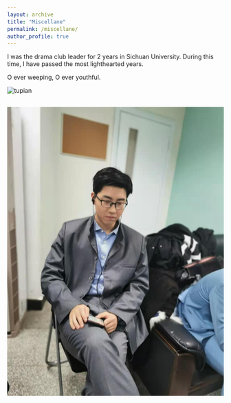 ```yaml
---
layout: archive
title: "Miscellane"
permalink: /miscellane/
author_profile: true
---
```


I was the drama club leader for 2 years in Sichuan University. During this time, I have passed the most lighthearted years.

O ever weeping, O ever youthful. 

![tupian](allofus.jpg)

![tupian](zb1.jpg)
---
